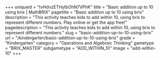 +++
uniqueid = "tvHdvzETHyIbOhN7VPhK"
title = "Basic addition up to 10 using brix | MathBRIX"
pagetitle = "Basic addition up to 10 using brix"
description = "This activity teaches kids to add within 10, using brix to represent different numbers. Play online or get the app free!"
pagedescription = "This activity teaches kids to add within 10, using brix to represent different numbers."
slug = "basic-addition-up-to-10-using-brix"
url = "/kindergarten/basic-addition-up-to-10-using-brix"
grade = "Kindergarten"
category = "Operations and Algebraic Thinking"
gametype = "BRIX_MASTER"
subgametype = "ADD_WITHIN_10"
image = "add-within-10"
+++